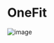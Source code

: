 # OneFit
![image](https://github.com/makhammadsoliyev/OneFit/assets/149594973/47617aa3-8215-4482-9bc1-97472fbaaa76)
